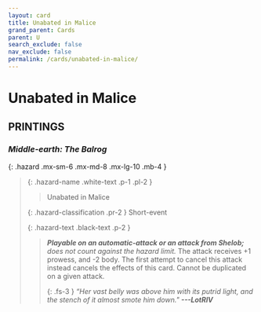 ```yaml
---
layout: card
title: Unabated in Malice
grand_parent: Cards
parent: U
search_exclude: false
nav_exclude: false
permalink: /cards/unabated-in-malice/
---
```


# Unabated in Malice


## PRINTINGS


### _Middle-earth: The Balrog_

{: .hazard .mx-sm-6 .mx-md-8 .mx-lg-10 .mb-4 }
> {: .hazard-name .white-text .p-1 .pl-2 }
> > <div class="hazard-mp"></div>
> > <div class="card-name">Unabated in Malice</div>
>
> {: .hazard-classification .pr-2 }
> Short-event
>
> {: .hazard-text .black-text .p-2 }
> > ***Playable on an automatic-attack or an attack from Shelob;*** _does not count against the hazard limit._ The attack receives +1 prowess, and -2 body. The first attempt to cancel this attack instead cancels the effects of this card. Cannot be duplicated on a given attack. 
> > 
> > {: .fs-3 } 
> > _“Her vast belly was above him with its putrid light, and the stench of it almost smote him down."_ ***---&#65279;LotRIV*** 
>


